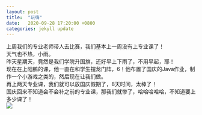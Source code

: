```yaml
---
layout: post
title:  "玩嗨"
date:   2020-09-28 17:20:00 +0800
categories: jekyll update
---  
```

上周我们的专业老师带人去比赛，我们基本上一周没有上专业课了！  
天气也不热，小雨。  
昨天星期天，竟然是我们学院升国旗，还好早上下雨了，不用早起，耶！  
现在在上阳鹏的课，他一直在和学生摆龙门阵，6！他布置了国庆的Java作业，制作一个小游戏之类的，然后现在让我们做。  
再上两天专业课，我们就可以放国庆假期了，8天时间，太棒了！  
国庆回来不知道会不会补之前的专业课，那我们就惨了，哈哈哈哈哈，不知道要上多少课了！  
![]({{site.baseurl}}/images/14.jpg)



[jekyll-docs]: https://jekyllrb.com/docs/home
[jekyll-gh]:   https://github.com/jekyll/jekyll
[jekyll-talk]: https://talk.jekyllrb.com/